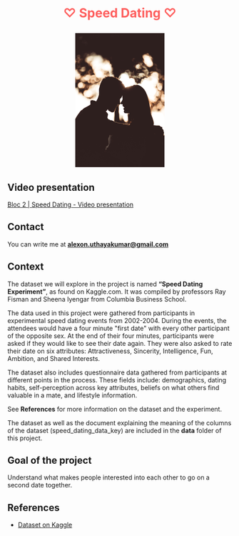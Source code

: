 # <p align="center"><font color='#FE605F'>♡ Speed Dating ♡</font></p>

<p align="center">
  <img src="data/sean-stratton-wQkZdceduxs-unsplash.jpg" width='300' height='300' style='object-fit:contain;' />
</p>

## Video presentation

[Bloc 2 | Speed Dating - Video presentation](https://share.vidyard.com/watch/6YQgJdFv3pyy8ZNtBuQtVJ?)

## Contact

You can write me at **alexon.uthayakumar@gmail.com**

## Context 

The dataset we will explore in the project is named **“Speed Dating Experiment”**, as found on Kaggle.com. It was compiled by professors Ray Fisman and Sheena Iyengar from Columbia Business School.

The data used in this project were gathered from participants in experimental speed dating events from 2002-2004. During the events, the attendees would have a four minute "first date" with every other participant of the opposite sex. At the end of their four minutes, participants were asked if they would like to see their date again. They were also asked to rate their date on six attributes: Attractiveness, Sincerity, Intelligence, Fun, Ambition, and Shared Interests.

The dataset also includes questionnaire data gathered from participants at different points in the process. These fields include: demographics, dating habits, self-perception across key attributes, beliefs on what others find valuable in a mate, and lifestyle information.

See **References** for more information on the dataset and the experiment.

The dataset as well as the document explaining the meaning of the columns of the dataset (speed_dating_data_key) are included in the **data** folder of this project.

## Goal of the project

Understand what makes people interested into each other to go on a second date together.

## References

- [Dataset on Kaggle](https://www.kaggle.com/datasets/annavictoria/speed-dating-experiment)